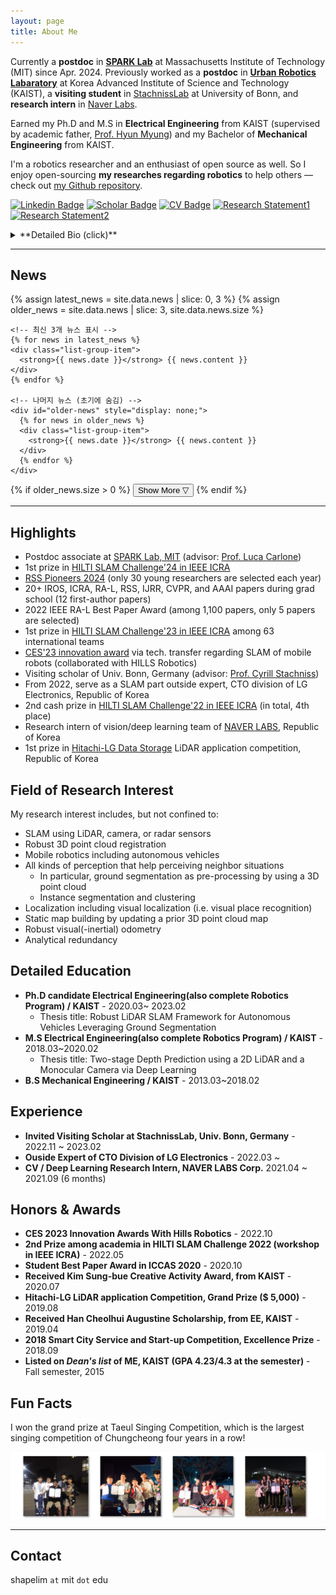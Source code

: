 ```yaml
---
layout: page
title: About Me
---
```


<p class="about-text">
<span class="fa fa-briefcase about-icon"></span>
Currently a <strong>postdoc</strong> in <a href="http://web.mit.edu/sparklab/"><strong>SPARK Lab</strong></a> at Massachusetts Institute of Technology (MIT) since Apr. 2024.
Previously worked as a <strong>postdoc</strong> in <a href="https://urobot.kaist.ac.kr/"><strong>Urban Robotics Labaratory</strong></a> at Korea Advanced Institute of Science and Technology (KAIST), a <strong>visiting student</strong> in <a href="https://www.ipb.uni-bonn.de" target="_blank">StachnissLab</a> at University of Bonn, and <strong>research intern</strong> in <a href="https://www.naverlabs.com/" target="_blank">Naver Labs</a>.
</p>

<p class="about-text">
<span class="fa fa-graduation-cap about-icon"></span>
Earned my Ph.D and M.S in <strong>Electrical Engineering</strong> from KAIST (supervised by academic father, <a href="https://urobot.kaist.ac.kr/url_teams/prof-hyunmyung/" target="_blank">Prof. Hyun Myung</a>) and my Bachelor of <strong>Mechanical Engineering</strong> from KAIST.
</p>

<p class="about-text">
<span class="fa fa-code about-icon"></span>
I'm a robotics researcher and an enthusiast of open source as well. So I enjoy open-sourcing <strong>my researches regarding robotics</strong> to help others &mdash; check out <a href="https://github.com/LimHyungTae">my Github repository</a>. 
</p>

[![Linkedin Badge](https://img.shields.io/badge/-LinkedIn-blue?style=flat-square&logo=Linkedin&logoColor=white&link=https://www.linkedin.com/in/hyungtae-lim-34b8a015a/)](https://www.linkedin.com/in/hyungtae-lim-34b8a015a/)
[![Scholar Badge](https://img.shields.io/badge/Scholar-4285F4?style=flat-square&logo=GoogleScholar&logoColor=white&link=https://scholar.google.com/citations?user=S1A3nbIAAAAJ&hl=en)](https://scholar.google.com/citations?user=S1A3nbIAAAAJ&hl=en)
[![CV Badge](https://img.shields.io/badge/CV-navy?style=flat-square&logo=AdobeAcrobatReader&logoColor=white&link=https://github.com/LimHyungTae/LimHyungTae.github.io/blob/master/cv_and_research_statement/cv.pdf)](https://github.com/LimHyungTae/LimHyungTae.github.io/blob/master/cv_and_research_statement/cv.pdf)
[![Research Statement1](https://img.shields.io/badge/Research%20Statement1-darkorange?style=flat-square&logo=ResearchGate&logoColor=white&link=https://github.com/LimHyungTae/LimHyungTae.github.io/blob/master/cv_and_research_statement/research_statement.pdf)](https://github.com/LimHyungTae/LimHyungTae.github.io/blob/master/cv_and_research_statement/research_statement.pdf)
[![Research Statement2](https://img.shields.io/badge/Research%20Statement2-forestgreen?style=flat-square&logo=arXiv&logoColor=white&link=https://arxiv.org/abs/2405.11176)](https://arxiv.org/abs/2405.11176)

<details>
  <summary>**Detailed Bio (click)**</summary>
  Hyungtae Lim is a postdoctoral researcher in the SPARK Lab at the Massachusetts Institute of Technology (MIT) since April 2024.
  Previously, he worked as a postdoctoral researcher in the Urban Robotics Laboratory at the Korea Advanced Institute of Science and Technology (KAIST), a visiting student in StachnissLab at the University of Bonn, and a research intern at Naver Labs.

  He earned his Ph.D. and M.S. degrees in Electrical Engineering from KAIST under the supervision of Prof. Hyun Myung, and his Bachelor's degree in Mechanical Engineering from KAIST.
</details>

---

## News

<div class="container">
  <div class="list-group">
    {% assign latest_news = site.data.news | slice: 0, 3 %}
    {% assign older_news = site.data.news | slice: 3, site.data.news.size %}
    
    <!-- 최신 3개 뉴스 표시 -->
    {% for news in latest_news %}
    <div class="list-group-item">
      <strong>{{ news.date }}</strong> {{ news.content }}
    </div>
    {% endfor %}

    <!-- 나머지 뉴스 (초기에 숨김) -->
    <div id="older-news" style="display: none;">
      {% for news in older_news %}
      <div class="list-group-item">
        <strong>{{ news.date }}</strong> {{ news.content }}
      </div>
      {% endfor %}
    </div>
  </div>

  <!-- 더보기 버튼 -->
  {% if older_news.size > 0 %}
  <button id="toggle-news" class="btn btn-outline-primary mt-3">Show More ▽</button>
  {% endif %}
</div>

<!-- JavaScript로 토글 기능 추가 -->
<script>
  document.getElementById("toggle-news").addEventListener("click", function() {
    var olderNews = document.getElementById("older-news");
    if (olderNews.style.display === "none") {
      olderNews.style.display = "block";
      this.textContent = "Show Less △";
    } else {
      olderNews.style.display = "none";
      this.textContent = "Show More ▽";
    }
  });
</script>

---

## Highlights

* Postdoc associate at [SPARK Lab, MIT](https://mit.edu/sparklab/people.html) (advisor: [Prof. Luca Carlone](https://lucacarlone.mit.edu/))
* 1st prize in [HILTI SLAM Challenge'24 in IEEE ICRA](https://construction-robots.github.io/#challenge)
* [RSS Pioneers 2024](https://sites.google.com/view/rsspioneers2024/participants) (only 30 young researchers are selected each year)
* 20+ IROS, ICRA, RA-L, RSS, IJRR, CVPR, and AAAI papers during grad school (12 first-author papers)
* 2022 IEEE RA-L Best Paper Award (among 1,100 papers, only 5 papers are selected)
* 1st prize in [HILTI SLAM Challenge'23 in IEEE ICRA](https://hilti-challenge.com/leader-board-2023.html) among 63 international teams
* [CES'23 innovation award](https://www.ces.tech/innovation-awards/honorees/2023/honorees/h/hi-bot-hologram-image-guide-robot.aspx) via tech. transfer regarding SLAM of mobile robots (collaborated with HILLS Robotics)
* Visiting scholar of Univ. Bonn, Germany (advisor: [Prof. Cyrill Stachniss](https://www.ipb.uni-bonn.de/people/cyrill-stachniss/index.html))
* From 2022, serve as a SLAM part outside expert, CTO division of LG Electronics, Republic of Korea
* 2nd cash prize in [HILTI SLAM Challenge'22 in IEEE ICRA](https://hilti-challenge.com/leader-board-2022.html) (in total, 4th place)
* Research intern of vision/deep learning team of [NAVER LABS](https://www.naverlabs.com/), Republic of Korea
* 1st prize in [Hitachi-LG Data Storage](https://hitachi-lg.com/) LiDAR application competition, Republic of Korea

## Field of Research Interest

My research interest includes, but not confined to:

* SLAM using LiDAR, camera, or radar sensors
* Robust 3D point cloud registration
* Mobile robotics including autonomous vehicles
* All kinds of perception that help perceiving neighbor situations
    * In particular, ground segmentation as pre-processing by using a 3D point cloud
    * Instance segmentation and clustering
* Localization including visual localization (i.e. visual place recognition)
* Static map building by updating a prior 3D point cloud map
* Robust visual(-inertial) odometry
* Analytical redundancy

## Detailed Education

* **Ph.D candidate Electrical Engineering(also complete Robotics Program) / KAIST** - 2020.03~ 2023.02 
  * Thesis title: Robust LiDAR SLAM Framework for Autonomous Vehicles Leveraging Ground Segmentation
* **M.S Electrical Engineering(also complete Robotics Program) / KAIST** - 2018.03~2020.02
  * Thesis title: Two-stage Depth Prediction using a 2D LiDAR and a Monocular Camera via Deep Learning  
* **B.S Mechanical Engineering / KAIST** - 2013.03~2018.02

## Experience

* **Invited Visiting Scholar at StachnissLab, Univ. Bonn, Germany** - 2022.11 ~ 2023.02
* **Ouside Expert of CTO Division of LG Electronics** - 2022.03 ~
* **CV / Deep Learning Research Intern, NAVER LABS Corp.** 2021.04 ~ 2021.09 (6 months)

## Honors & Awards

* **CES 2023 Innovation Awards With Hills Robotics** - 2022.10
* **2nd Prize among academia in HILTI SLAM Challenge 2022 (workshop in IEEE ICRA)** - 2022.05
* **Student Best Paper Award in ICCAS 2020** - 2020.10
* **Received Kim Sung-bue Creative Activity Award, from KAIST** - 2020.07
* **Hitachi-LG LiDAR application Competition, Grand Prize ($ 5,000)** - 2019.08
* **Received Han Cheolhui Augustine Scholarship, from EE, KAIST** - 2019.04
* **2018 Smart City Service and Start-up Competition, Excellence Prize** - 2018.09
* **Listed on _Dean's list_ of ME, KAIST (GPA 4.23/4.3 at the semester)** - Fall semester, 2015

## Fun Facts

I won the grand prize at Taeul Singing Competition, which is the largest singing competition of Chungcheong four years in a row!

![taewool](/img/taewool.png)

--- 

## Contact

shapelim `at` mit `dot` edu

